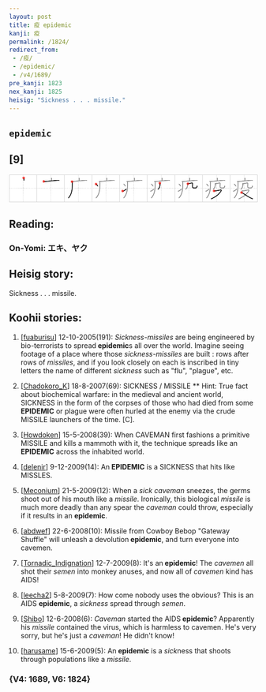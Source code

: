 ```yaml
---
layout: post
title: 疫 epidemic
kanji: 疫
permalink: /1824/
redirect_from:
 - /疫/
 - /epidemic/
 - /v4/1689/
pre_kanji: 1823
nex_kanji: 1825
heisig: "Sickness . . . missile."
---
```


## `epidemic`

## [9]

<div class="stroke"><img src="../images/E796AB.png" /></div>

## Reading:

### On-Yomi: エキ、ヤク

## Heisig story:

Sickness . . . missile.

## Koohii stories:

1) [<a href="http://kanji.koohii.com/profile/fuaburisu">fuaburisu</a>] 12-10-2005(191): <em>Sickness-missiles</em> are being engineered by bio-terrorists to spread<strong> epidemic</strong>s all over the world. Imagine seeing footage of a place where those<em> sickness-missiles</em> are built : rows after rows of <em>missiles</em>, and if you look closely on each is inscribed in tiny letters the name of different <em>sickness</em> such as &quot;flu&quot;, &quot;plague&quot;, etc.

2) [<a href="http://kanji.koohii.com/profile/Chadokoro_K">Chadokoro_K</a>] 18-8-2007(69): SICKNESS / MISSILE ** Hint: True fact about biochemical warfare: in the medieval and ancient world, SICKNESS in the form of the corpses of those who had died from some<strong> EPIDEMIC</strong> or plague were often hurled at the enemy via the crude MISSILE launchers of the time. [C].

3) [<a href="http://kanji.koohii.com/profile/Howdoken">Howdoken</a>] 15-5-2008(39): When CAVEMAN first fashions a primitive MISSILE and kills a mammoth with it, the technique spreads like an<strong> EPIDEMIC</strong> across the inhabited world.

4) [<a href="http://kanji.koohii.com/profile/delenir">delenir</a>] 9-12-2009(14): An<strong> EPIDEMIC</strong> is a SICKNESS that hits like MISSLES.

5) [<a href="http://kanji.koohii.com/profile/Meconium">Meconium</a>] 21-5-2009(12): When a <em>sick caveman</em> sneezes, the germs shoot out of his mouth like a <em>missile</em>. Ironically, this biological <em>missile</em> is much more deadly than any spear the <em>caveman</em> could throw, especially if it results in an <strong>epidemic</strong>.

6) [<a href="http://kanji.koohii.com/profile/abdwef">abdwef</a>] 22-6-2008(10): Missile from Cowboy Bebop &quot;Gateway Shuffle&quot; will unleash a devolution<strong> epidemic</strong>, and turn everyone into cavemen.

7) [<a href="http://kanji.koohii.com/profile/Tornadic_Indignation">Tornadic_Indignation</a>] 12-7-2009(8): It&#039;s an<strong> epidemic</strong>! The <em>cavemen</em> all shot their <em>semen</em> into monkey anuses, and now all of <em>cavemen</em> kind has AIDS!

8) [<a href="http://kanji.koohii.com/profile/leecha2">leecha2</a>] 5-8-2009(7): How come nobody uses the obvious? This is an AIDS <strong>epidemic</strong>, a <em>sickness</em> spread through <em>semen</em>.

9) [<a href="http://kanji.koohii.com/profile/Shibo">Shibo</a>] 12-6-2008(6): <em>Caveman</em> started the AIDS<strong> epidemic</strong>? Apparently his <em>missile</em> contained the virus, which is harmless to cavemen. He&#039;s very sorry, but he&#039;s just a <em>caveman</em>! He didn&#039;t know!

10) [<a href="http://kanji.koohii.com/profile/harusame">harusame</a>] 15-6-2009(5): An<strong> epidemic</strong> is a <em>sick</em>ness that shoots through populations like a <em>missile</em>.

### {V4: 1689, V6: 1824}
